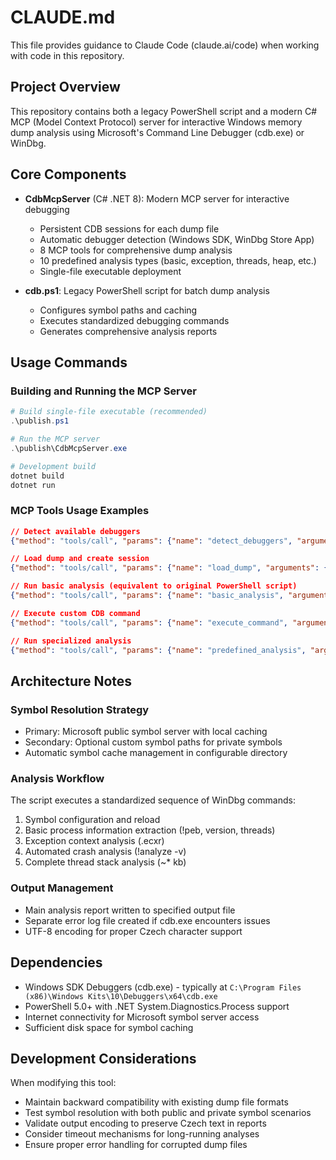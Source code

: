 # CLAUDE.md

This file provides guidance to Claude Code (claude.ai/code) when working with code in this repository.

## Project Overview

This repository contains both a legacy PowerShell script and a modern C# MCP (Model Context Protocol) server for interactive Windows memory dump analysis using Microsoft's Command Line Debugger (cdb.exe) or WinDbg.

## Core Components

- **CdbMcpServer** (C# .NET 8): Modern MCP server for interactive debugging
  - Persistent CDB sessions for each dump file
  - Automatic debugger detection (Windows SDK, WinDbg Store App)
  - 8 MCP tools for comprehensive dump analysis
  - 10 predefined analysis types (basic, exception, threads, heap, etc.)
  - Single-file executable deployment
  
- **cdb.ps1**: Legacy PowerShell script for batch dump analysis
  - Configures symbol paths and caching
  - Executes standardized debugging commands  
  - Generates comprehensive analysis reports

## Usage Commands

### Building and Running the MCP Server
```powershell
# Build single-file executable (recommended)
.\publish.ps1

# Run the MCP server
.\publish\CdbMcpServer.exe

# Development build
dotnet build
dotnet run
```

### MCP Tools Usage Examples
```json
// Detect available debuggers
{"method": "tools/call", "params": {"name": "detect_debuggers", "arguments": {}}}

// Load dump and create session
{"method": "tools/call", "params": {"name": "load_dump", "arguments": {"dump_file_path": "C:\\dumps\\crash.dmp"}}}

// Run basic analysis (equivalent to original PowerShell script)
{"method": "tools/call", "params": {"name": "basic_analysis", "arguments": {"session_id": "abc12345"}}}

// Execute custom CDB command
{"method": "tools/call", "params": {"name": "execute_command", "arguments": {"session_id": "abc12345", "command": "!heap -s"}}}

// Run specialized analysis
{"method": "tools/call", "params": {"name": "predefined_analysis", "arguments": {"session_id": "abc12345", "analysis_type": "heap"}}}
```

## Architecture Notes

### Symbol Resolution Strategy
- Primary: Microsoft public symbol server with local caching
- Secondary: Optional custom symbol paths for private symbols
- Automatic symbol cache management in configurable directory

### Analysis Workflow
The script executes a standardized sequence of WinDbg commands:
1. Symbol configuration and reload
2. Basic process information extraction (!peb, version, threads)
3. Exception context analysis (.ecxr)
4. Automated crash analysis (!analyze -v)
5. Complete thread stack analysis (~* kb)

### Output Management
- Main analysis report written to specified output file
- Separate error log file created if cdb.exe encounters issues
- UTF-8 encoding for proper Czech character support

## Dependencies

- Windows SDK Debuggers (cdb.exe) - typically at `C:\Program Files (x86)\Windows Kits\10\Debuggers\x64\cdb.exe`
- PowerShell 5.0+ with .NET System.Diagnostics.Process support
- Internet connectivity for Microsoft symbol server access
- Sufficient disk space for symbol caching

## Development Considerations

When modifying this tool:
- Maintain backward compatibility with existing dump file formats
- Test symbol resolution with both public and private symbol scenarios
- Validate output encoding to preserve Czech text in reports
- Consider timeout mechanisms for long-running analyses
- Ensure proper error handling for corrupted dump files